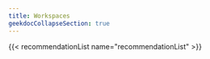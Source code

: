 ```yaml
---
title: Workspaces
geekdocCollapseSection: true
---
```


{{< recommendationList name="recommendationList" >}}

